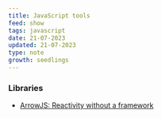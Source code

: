 ```yaml
---
title: JavaScript tools
feed: show
tags: javascript
date: 21-07-2023
updated: 21-07-2023
type: note
growth: seedlings
---
```


### Libraries

- [ArrowJS: Reactivity without a framework](https://www.arrow-js.com/)
